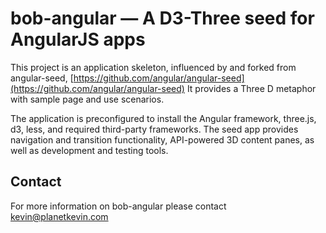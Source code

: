 # bob-angular — A D3-Three seed for AngularJS apps

This project is an application skeleton, influenced by and forked from angular-seed,
[https://github.com/angular/angular-seed](https://github.com/angular/angular-seed)
It provides a Three D metaphor with sample page and use scenarios.

The application is preconfigured to install the Angular framework, three.js, d3, less,
and required third-party frameworks. The seed app provides navigation and transition 
functionality, API-powered 3D content panes, as well as development and testing tools.

## Contact

For more information on bob-angular please contact kevin@planetkevin.com

[angular]: http://angularjs.org/
[git]: http://git-scm.com/
[bower]: http://bower.io
[npm]: https://www.npmjs.org/
[node]: http://nodejs.org
[protractor]: https://github.com/angular/protractor
[jasmine]: http://jasmine.github.io
[karma]: http://karma-runner.github.io
[travis]: https://travis-ci.org/
[http-server]: https://github.com/nodeapps/http-server
